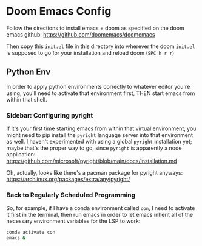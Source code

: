# Doom Emacs Config
Follow the directions to install emacs + doom as specified on the 
doom emacs github: https://github.com/doomemacs/doomemacs

Then copy this `init.el` file in this directory into wherever 
the doom `init.el` is supposed to go for your installation and 
reload doom (`SPC h r r`)

## Python Env
In order to apply python environments correctly to whatever editor
you're using, you'll need to activate that environment first, 
THEN start emacs from within that shell. 

### Sidebar: Configuring pyright
If it's your first time starting emacs from within that 
virtual environment, you might need to pip install the `pyright`
language server into that environment as well. I haven't 
experimented with using a global `pyright` installation yet; 
maybe that's the proper way to go, since `pyright` is apparently
a node application: 
https://github.com/microsoft/pyright/blob/main/docs/installation.md

Oh, actually, looks like there's a pacman package for 
pyright anyways: https://archlinux.org/packages/extra/any/pyright/

### Back to Regularly Scheduled Programming
So, for example, if I have a conda environment called `con`, I
need to activate it first in the terminal, then run emacs in 
order to let emacs inherit all of the necessary environment
variables for the LSP to work:

``` sh
conda activate con
emacs &
```
